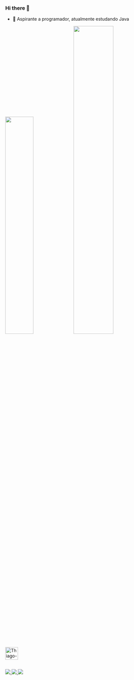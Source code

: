 ### Hi there 👋

- 🔭 Aspirante a programador, atualmente estudando Java
<div>
<img width="42%" src= "https://github-readme-stats.vercel.app/api?username=Hattsuyia&show_icons=true&theme=cobalt&include_all_commits=true&count_private_commits=true"/>
<img width="50%" src= "https://github-readme-stats.vercel.app/api/top-langs/?username=hattsuyia&layout=compact&theme=cobalt"/>
</div>

<div style = "display: inline_block"><br>
  <img align="center" alt ="Thiago-Java" height="40" width="40" src="https://cdn.jsdelivr.net/gh/devicons/devicon/icons/java/java-original.svg" />
</div>

##

<div>

<a href = "mailto: thiagoam@live.com"><img src="https://img.shields.io/badge/Gmail-D14836?style=for-the-badge&logo=gmail&logoColor=white" target = "_blank"/>
<a href ="[https://www.linkedin.com/in/thiago-melo-a1189726/](https://www.linkedin.com/in/thiagoalvesmelo/)" target="_blank"><img src = "https://img.shields.io/badge/LinkedIn-0077B5?style=for-the-badge&logo=linkedin&logoColor=white" target = "_blank">
<a href ="https://www.instagram.com/consultorfinanceiro.tmelo/" target = "_blank"> <img src="https://img.shields.io/badge/Instagram-E4405F?style=for-the-badge&logo=instagram&logoColor=white" target = "_blank"></a>

</div>
